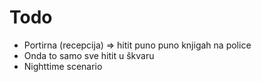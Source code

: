 # Todo

- Portirna (recepcija)  => hitit puno puno knjigah na police
- Onda to samo sve hitit u škvaru  
- Nighttime scenario
